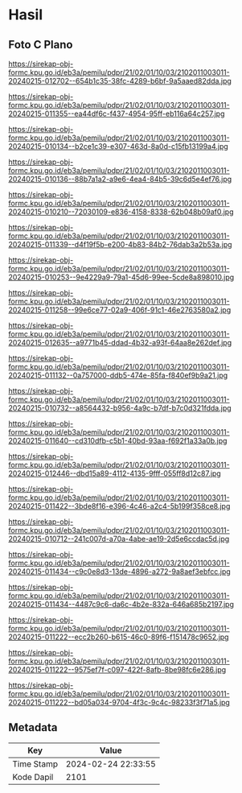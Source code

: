 # Hasil

## Foto C Plano

https://sirekap-obj-formc.kpu.go.id/eb3a/pemilu/pdpr/21/02/01/10/03/2102011003011-20240215-012702--654b1c35-38fc-4289-b6bf-9a5aaed82dda.jpg

https://sirekap-obj-formc.kpu.go.id/eb3a/pemilu/pdpr/21/02/01/10/03/2102011003011-20240215-011355--ea44df6c-f437-4954-95ff-eb116a64c257.jpg

https://sirekap-obj-formc.kpu.go.id/eb3a/pemilu/pdpr/21/02/01/10/03/2102011003011-20240215-010134--b2ce1c39-e307-463d-8a0d-c15fb13199a4.jpg

https://sirekap-obj-formc.kpu.go.id/eb3a/pemilu/pdpr/21/02/01/10/03/2102011003011-20240215-010136--88b7a1a2-a9e6-4ea4-84b5-39c6d5e4ef76.jpg

https://sirekap-obj-formc.kpu.go.id/eb3a/pemilu/pdpr/21/02/01/10/03/2102011003011-20240215-010210--72030109-e836-4158-8338-62b048b09af0.jpg

https://sirekap-obj-formc.kpu.go.id/eb3a/pemilu/pdpr/21/02/01/10/03/2102011003011-20240215-011339--d4f19f5b-e200-4b83-84b2-76dab3a2b53a.jpg

https://sirekap-obj-formc.kpu.go.id/eb3a/pemilu/pdpr/21/02/01/10/03/2102011003011-20240215-010253--9e4229a9-79a1-45d6-99ee-5cde8a898010.jpg

https://sirekap-obj-formc.kpu.go.id/eb3a/pemilu/pdpr/21/02/01/10/03/2102011003011-20240215-011258--99e6ce77-02a9-406f-91c1-46e2763580a2.jpg

https://sirekap-obj-formc.kpu.go.id/eb3a/pemilu/pdpr/21/02/01/10/03/2102011003011-20240215-012635--a9771b45-ddad-4b32-a93f-64aa8e262def.jpg

https://sirekap-obj-formc.kpu.go.id/eb3a/pemilu/pdpr/21/02/01/10/03/2102011003011-20240215-011132--0a757000-ddb5-474e-85fa-f840ef9b9a21.jpg

https://sirekap-obj-formc.kpu.go.id/eb3a/pemilu/pdpr/21/02/01/10/03/2102011003011-20240215-010732--a8564432-b956-4a9c-b7df-b7c0d321fdda.jpg

https://sirekap-obj-formc.kpu.go.id/eb3a/pemilu/pdpr/21/02/01/10/03/2102011003011-20240215-011640--cd310dfb-c5b1-40bd-93aa-f692f1a33a0b.jpg

https://sirekap-obj-formc.kpu.go.id/eb3a/pemilu/pdpr/21/02/01/10/03/2102011003011-20240215-012446--dbd15a89-4112-4135-9fff-055ff8d12c87.jpg

https://sirekap-obj-formc.kpu.go.id/eb3a/pemilu/pdpr/21/02/01/10/03/2102011003011-20240215-011422--3bde8f16-e396-4c46-a2c4-5b199f358ce8.jpg

https://sirekap-obj-formc.kpu.go.id/eb3a/pemilu/pdpr/21/02/01/10/03/2102011003011-20240215-010712--241c007d-a70a-4abe-ae19-2d5e6ccdac5d.jpg

https://sirekap-obj-formc.kpu.go.id/eb3a/pemilu/pdpr/21/02/01/10/03/2102011003011-20240215-011434--c9c0e8d3-13de-4896-a272-9a8aef3ebfcc.jpg

https://sirekap-obj-formc.kpu.go.id/eb3a/pemilu/pdpr/21/02/01/10/03/2102011003011-20240215-011434--4487c9c6-da6c-4b2e-832a-646a685b2197.jpg

https://sirekap-obj-formc.kpu.go.id/eb3a/pemilu/pdpr/21/02/01/10/03/2102011003011-20240215-011222--ecc2b260-b615-46c0-89f6-f151478c9652.jpg

https://sirekap-obj-formc.kpu.go.id/eb3a/pemilu/pdpr/21/02/01/10/03/2102011003011-20240215-011222--9575ef7f-c097-422f-8afb-8be98fc6e286.jpg

https://sirekap-obj-formc.kpu.go.id/eb3a/pemilu/pdpr/21/02/01/10/03/2102011003011-20240215-011222--bd05a034-9704-4f3c-9c4c-98233f3f71a5.jpg


## Metadata

| Key        | Value               |
| ---------- | ------------------- |
| Time Stamp | 2024-02-24 22:33:55 |
| Kode Dapil | 2101                |



